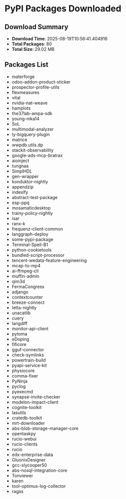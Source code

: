 # PyPI Packages Downloaded

## Download Summary
- **Download Time**: 2025-08-19T10:56:41.404916
- **Total Packages**: 80
- **Total Size**: 29.02 MB

## Packages List
- materforge
- odoo-addon-product-sticker
- prospector-profile-utils
- flexmeasures
- vital
- nvidia-nat-weave
- hamplots
- the37lab-ampa-sdk
- young-nika14
- SoL
- multimodal-analyzer
- ly-bigquery-plugin
- matrice
- wwpdb.utils.dp
- stackit-observability
- google-ads-mcp-bratrax
- aioinject
- tungnaa
- SimplHDL
- gen-wrapper
- konduktor-nightly
- appendzip
- indexify
- abstract-test-package
- esp-ppq
- mosamaticdesktop
- trainy-policy-nightly
- isar
- ranx-k
- frequenz-client-common
- langgraph-deploy
- some-pypi-package
- Terminal-Speil-B1
- python-cookietools
- bundled-script-processor
- tencent-wedata-feature-engineering
- mcap-to-mp4
- ai-ffmpeg-cli
- muffin-admin
- qim3d
- FermaCongress
- adjango
- contextcounter
- breeze-connect
- letta-nightly
- unacatlib
- cuery
- langdiff
- monitor-api-client
- pytoma
- eDoping
- fificore
- gguf-connector
- check-symlinks
- powertrain-build
- pyapi-service-kit
- physiocore
- comma-fixer
- PyNinja
- pyclog
- pyexecmd
- synapse-invite-checker
- modelon-impact-client
- cognite-toolkit
- lasutils
- cratedb-toolkit
- mrt-downloader
- abs-blob-storage-manager-core
- opentaskpy
- rucio-webui
- rucio-clients
- rucio
- edx-enterprise-data
- GluonixDesigner
- gcc-slycooper50
- abs-nosql-integration-core
- Tonviewer
- karen
- tool-optimus-log-collector
- ragas
